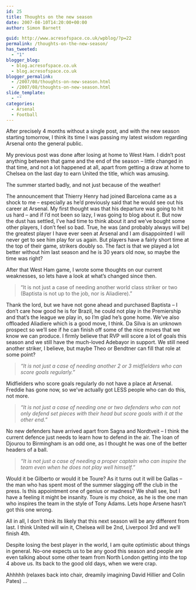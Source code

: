 ```yaml
---
id: 25
title: Thoughts on the new season
date: 2007-08-10T14:20:00+00:00
author: Simon Barnett

guid: http://www.acresofspace.co.uk/wpblog/?p=22
permalink: /thoughts-on-the-new-season/
has_tweeted:
  - "1"
blogger_blog:
  - blog.acresofspace.co.uk
  - blog.acresofspace.co.uk
blogger_permalink:
  - /2007/08/thoughts-on-new-season.html
  - /2007/08/thoughts-on-new-season.html
slide_template:
  - ""
categories:
  - Arsenal
  - Football
---
```

After precisely 4 months without a single post, and with the new season starting tomorrow, I think its time I was passing my latest wisdom regarding Arsenal onto the general public.

<!--more-->

My previous post was done after losing at home to West Ham. I didn&#8217;t post anything between that game and the end of the season &#8211; little changed in that time, and not a lot happened at all, apart from getting a draw at home to Chelsea on the last day to earn United the title, which was amusing.

The summer started badly, and not just because of the weather!

The announcement that Thierry Henry had joined Barcelona came as a shock to me &#8211; especially as he&#8217;d previously said that he would see out his career at Arsenal. My first thought was that his departure was going to hit us hard &#8211; and if I&#8217;d not been so lazy, I was going to blog about it. But now the dust has settled, I&#8217;ve had time to think about it and we&#8217;ve bought some other players, I don&#8217;t feel so bad. True, he was (and probably always will be) the greatest player I have ever seen at Arsenal and I am disappointed I will never get to see him play for us again. But players have a fairly short time at the top of their game, strikers doubly so. The fact is that we played a lot better without him last season and he is 30 years old now, so maybe the time was right?

After that West Ham game, I wrote some thoughts on our current weaknesses, so lets have a look at what&#8217;s changed since then.

> <blockquote style="font-style: italic">
  <p>
    &#8220;It is not just a case of needing another world class striker or two (Baptista is not up to the job, nor is Aliadiere).&#8221;
  </p>
</blockquote>

Thank the lord, but we have not gone ahead and purchased Baptista &#8211; I don&#8217;t care how good he is for Brazil, he could not play in the Premiership and that&#8217;s the league we play in, so I&#8217;m glad he&#8217;s gone home. We&#8217;ve also offloaded Aliadiere which is a good move, I think. Da Silva is an unknown prospect so we&#8217;ll see if he can finish off some of the nice moves that we know we can produce. I firmly believe that RVP will score a lot of goals this season and we still have the much-loved Adebayor in support. We still need another striker, I believe, but maybe Theo or Bendtner can fill that role at some point?

<blockquote style="font-style: italic">
  <p>
    &#8220;It is not just a case of needing another 2 or 3 midfielders who can score goals regularly.&#8221;
  </p>
</blockquote>

Midfielders who score goals regularly do not have a place at Arsenal. Freddie has gone now, so we&#8217;ve actually got LESS people who can do this, not more.

<blockquote style="font-style: italic">
  <p>
    &#8220;It is not just a case of needing one or two defenders who can not only defend set pieces with their head but score goals with it at the other end.&#8221;
  </p>
</blockquote>

No new defenders have arrived apart from Sagna and Nordtveit &#8211; I think the current defence just needs to learn how to defend in the air. The loan of Djourou to Birmingham is an odd one, as I thought he was one of the better headers of a ball.

<blockquote style="font-style: italic">
  <p>
    &#8220;It is not just a case of needing a proper captain who can inspire the team even when he does not play well himself.&#8221;
  </p>
</blockquote>

Would it be Gilberto or would it be Toure? As it turns out it will be Gallas &#8211; the man who has spent most of the summer slagging off the club in the press. Is this appointment one of genius or madness? We shall see, but I have a feeling it might be insanity. Toure is my choice, as he is the one man who inspires the team in the style of Tony Adams. Lets hope Arsene hasn&#8217;t got this one wrong.

All in all, I don&#8217;t think its likely that this next season will be any different from last. I think United will win it, Chelsea will be 2nd, Liverpool 3rd and we&#8217;ll finish 4th.

Despite losing the best player in the world, I am quite optimistic about things in general. No-one expects us to be any good this season and people are even talking about some other team from North London getting into the top 4 above us. Its back to the good old days, when we were crap.

Ahhhhh (relaxes back into chair, dreamily imagining David Hillier and Colin Pates) &#8230;
